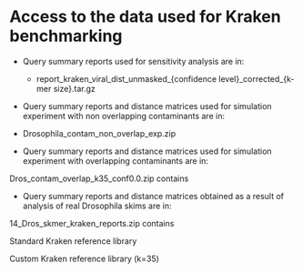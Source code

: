 # Access to the data used for Kraken benchmarking

* Query summary reports used for sensitivity analysis are in:
    - report\_kraken\_viral\_dist\_unmasked\_{confidence level}\_corrected\_{k-mer size}.tar.gz

* Query summary reports and distance matrices used for simulation experiment with non overlapping contaminants are in:
- Drosophila\_contam\_non\_overlap\_exp.zip

* Query summary reports and distance matrices used for simulation experiment with overlapping contaminants are in:

Dros_contam_overlap_k35_conf0.0.zip	contains 

* Query summary reports and distance matrices obtained as a result of analysis of real Drosophila skims are in:

14_Dros_skmer_kraken_reports.zip contains 

Standard Kraken reference library 

Custom Kraken reference library (k=35) 
